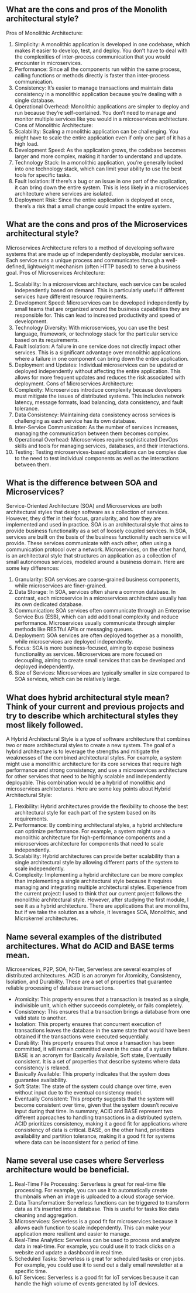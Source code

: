 ## What are the cons and pros of the Monolith architectural style? 
Pros of Monolithic Architecture:
1. Simplicity: A monolithic application is developed in one codebase, which makes it easier to develop, test, and deploy. You don’t have to deal with the complexities of inter-process communication that you would encounter in microservices.
2. Performance: Since all the components run within the same process, calling functions or methods directly is faster than inter-process communication.
3. Consistency: It’s easier to manage transactions and maintain data consistency in a monolithic application because you’re dealing with a single database.
4. Operational Overhead: Monolithic applications are simpler to deploy and run because they’re self-contained. You don’t need to manage and monitor multiple services like you would in a microservices architecture.
Cons of Monolithic Architecture:
1. Scalability: Scaling a monolithic application can be challenging. You might have to scale the entire application even if only one part of it has a high load.
2. Development Speed: As the application grows, the codebase becomes larger and more complex, making it harder to understand and update.
3. Technology Stack: In a monolithic application, you’re generally locked into one technology stack, which can limit your ability to use the best tools for specific tasks.
4. Fault Isolation: If there’s a bug or an issue in one part of the application, it can bring down the entire system. This is less likely in a microservices architecture where services are isolated.
5. Deployment Risk: Since the entire application is deployed at once, there’s a risk that a small change could impact the entire system.

## What are the cons and pros of the Microservices architectural style?
Microservices Architecture refers to a method of developing software systems that are made up of independently deployable, modular services. Each service runs a unique process and communicates through a well-defined, lightweight mechanism (often HTTP based) to serve a business goal.
Pros of Microservices Architecture:
1. Scalability: In a microservices architecture, each service can be scaled independently based on demand. This is particularly useful if different services have different resource requirements.
2. Development Speed: Microservices can be developed independently by small teams that are organized around the business capabilities they are responsible for. This can lead to increased productivity and speed of development.
3. Technology Diversity: With microservices, you can use the best language, framework, or technology stack for the particular service based on its requirements.
4. Fault Isolation: A failure in one service does not directly impact other services. This is a significant advantage over monolithic applications where a failure in one component can bring down the entire application.
5. Deployment and Updates: Individual microservices can be updated or deployed independently without affecting the entire application. This allows for more frequent updates and reduces the risk associated with deployment.
Cons of Microservices Architecture:
1. Complexity: Microservices introduce complexity because developers must mitigate the issues of distributed systems. This includes network latency, message formats, load balancing, data consistency, and fault tolerance.
2. Data Consistency: Maintaining data consistency across services is challenging as each service has its own database.
3. Inter-Service Communication: As the number of services increases, managing the communication between them becomes complex.
4. Operational Overhead: Microservices require sophisticated DevOps skills and tools for managing services, databases, and their interactions.
5. Testing: Testing microservices-based applications can be complex due to the need to test individual components as well as the interactions between them.

## What is the difference between SOA and Microservices?
Service-Oriented Architecture (SOA) and Microservices are both architectural styles that design software as a collection of services. However, they differ in their focus, granularity, and how they are implemented and used in practice.
SOA is an architectural style that aims to provide business functionality as a set of loosely coupled services. In SOA, services are built on the basis of the business functionality each service will provide. These services communicate with each other, often using a communication protocol over a network.
Microservices, on the other hand, is an architectural style that structures an application as a collection of small autonomous services, modeled around a business domain.
Here are some key differences:
1. Granularity: SOA services are coarse-grained business components, while microservices are finer-grained.
2. Data Storage: In SOA, services often share a common database. In contrast, each microservice in a microservices architecture usually has its own dedicated database.
3. Communication: SOA services often communicate through an Enterprise Service Bus (ESB), which can add additional complexity and reduce performance. Microservices usually communicate through simpler methods like RESTful APIs or messaging queues.
4. Deployment: SOA services are often deployed together as a monolith, while microservices are deployed independently.
5. Focus: SOA is more business-focused, aiming to expose business functionality as services. Microservices are more focused on decoupling, aiming to create small services that can be developed and deployed independently.
6. Size of Services: Microservices are typically smaller in size compared to SOA services, which can be relatively large.

## What does hybrid architectural style mean? Think of your current and previous projects and try to describe which architectural styles they most likely followed.
A Hybrid Architectural Style is a type of software architecture that combines two or more architectural styles to create a new system. The goal of a hybrid architecture is to leverage the strengths and mitigate the weaknesses of the combined architectural styles.
For example, a system might use a monolithic architecture for its core services that require high performance and strong consistency, and use a microservices architecture for other services that need to be highly scalable and independently deployable. This combination would be a hybrid of monolithic and microservices architectures.
Here are some key points about Hybrid Architectural Style:
1. Flexibility: Hybrid architectures provide the flexibility to choose the best architectural style for each part of the system based on its requirements.
2. Performance: By combining architectural styles, a hybrid architecture can optimize performance. For example, a system might use a monolithic architecture for high-performance components and a microservices architecture for components that need to scale independently.
3. Scalability: Hybrid architectures can provide better scalability than a single architectural style by allowing different parts of the system to scale independently.
4. Complexity: Implementing a hybrid architecture can be more complex than implementing a single architectural style because it requires managing and integrating multiple architectural styles.
Experience from the current project: I used to think that our current project follows the monolithic architectural style. However, after studying the first module, I see it as a hybrid architecture. There are applications that are monoliths, but if we take the solution as a whole, it leverages SOA, Monolithic, and Microkernel architectures. 

## Name several examples of the distributed architectures. What do ACID and BASE terms mean.
Microservices, P2P, SOA, N-Tier, Serverless are several examples of distributed architectures.
ACID is an acronym for Atomicity, Consistency, Isolation, and Durability. These are a set of properties that guarantee reliable processing of database transactions.
- Atomicity: This property ensures that a transaction is treated as a single, indivisible unit, which either succeeds completely, or fails completely.
- Consistency: This ensures that a transaction brings a database from one valid state to another.
- Isolation: This property ensures that concurrent execution of transactions leaves the database in the same state that would have been obtained if the transactions were executed sequentially.
- Durability: This property ensures that once a transaction has been committed, it will remain committed even in the case of a system failure.
BASE is an acronym for Basically Available, Soft state, Eventually consistent. It is a set of properties that describe systems where data consistency is relaxed.
- Basically Available: This property indicates that the system does guarantee availability.
- Soft State: The state of the system could change over time, even without input due to the eventual consistency model.
- Eventually Consistent: This property suggests that the system will become consistent over time, given that the system doesn’t receive input during that time.
In summary, ACID and BASE represent two different approaches to handling transactions in a distributed system. ACID prioritizes consistency, making it a good fit for applications where consistency of data is critical. BASE, on the other hand, prioritizes availability and partition tolerance, making it a good fit for systems where data can be inconsistent for a period of time.

## Name several use cases where Serverless architecture would be beneficial.
1. Real-Time File Processing: Serverless is great for real-time file processing. For example, you can use it to automatically create thumbnails when an image is uploaded to a cloud storage service.
2. Data Transformation: Serverless functions can be triggered to transform data as it’s inserted into a database. This is useful for tasks like data cleaning and aggregation.
3. Microservices: Serverless is a good fit for microservices because it allows each function to scale independently. This can make your application more resilient and easier to manage.
4. Real-Time Analytics: Serverless can be used to process and analyze data in real-time. For example, you could use it to track clicks on a website and update a dashboard in real time.
5. Scheduled Tasks: Serverless is great for scheduled tasks or cron jobs. For example, you could use it to send out a daily email newsletter at a specific time.
6. IoT Services: Serverless is a good fit for IoT services because it can handle the high volume of events generated by IoT devices.